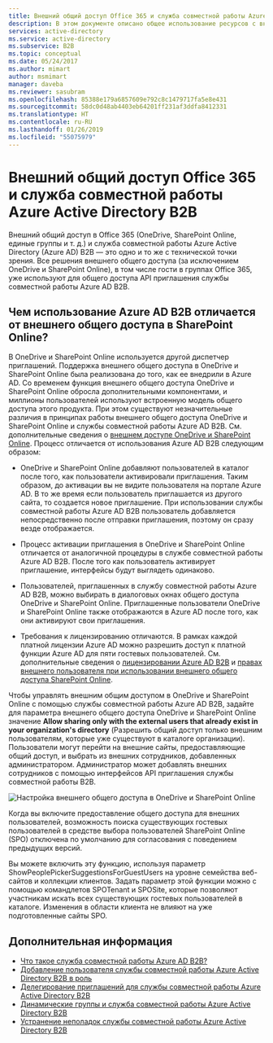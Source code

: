 ```yaml
---
title: Внешний общий доступ Office 365 и служба совместной работы Azure Active Directory B2B | Документация Майкрософт
description: В этом документе описано общее использование ресурсов с внешними партнерами с помощью Office 365 и службы совместной работы Azure Active Directory B2B.
services: active-directory
ms.service: active-directory
ms.subservice: B2B
ms.topic: conceptual
ms.date: 05/24/2017
ms.author: mimart
author: msmimart
manager: daveba
ms.reviewer: sasubram
ms.openlocfilehash: 85388e179a6857609e792c8c1479717fa5e8e431
ms.sourcegitcommit: 58dc0d48ab4403eb64201ff231af3ddfa8412331
ms.translationtype: HT
ms.contentlocale: ru-RU
ms.lasthandoff: 01/26/2019
ms.locfileid: "55075979"
---
```

# <a name="office-365-external-sharing-and-azure-active-directory-b2b-collaboration"></a>Внешний общий доступ Office 365 и служба совместной работы Azure Active Directory B2B

Внешний общий доступ в Office 365 (OneDrive, SharePoint Online, единые группы и т. д.) и служба совместной работы Azure Active Directory (Azure AD) B2B — это одно и то же с технической точки зрения. Все решения внешнего общего доступа (за исключением OneDrive и SharePoint Online), в том числе гости в группах Office 365, уже используют для общего доступа API приглашения службы совместной работы Azure AD B2B.

## <a name="how-does-azure-ad-b2b-differ-from-external-sharing-in-sharepoint-online"></a>Чем использование Azure AD B2B отличается от внешнего общего доступа в SharePoint Online?

В OneDrive и SharePoint Online используется другой диспетчер приглашений. Поддержка внешнего общего доступа в OneDrive и SharePoint Online была реализована до того, как ее внедрили в Azure AD. Со временем функция внешнего общего доступа OneDrive и SharePoint Online обросла дополнительными компонентами, и миллионы пользователей используют встроенную модель общего доступа этого продукта. При этом существуют незначительные различия в принципах работы внешнего общего доступа OneDrive и SharePoint Online и службы совместной работы Azure AD B2B. См. дополнительные сведения о [внешнем доступе OneDrive и SharePoint Online](https://docs.microsoft.com/sharepoint/external-sharing-overview). Процесс отличается от использования Azure AD B2B следующим образом:

- OneDrive и SharePoint Online добавляют пользователей в каталог после того, как пользователи активировали приглашения. Таким образом, до активации вы не видите пользователя на портале Azure AD. В то же время если пользователь приглашается из другого сайта, то создается новое приглашение. При использовании службы совместной работы Azure AD B2B пользователь добавляется непосредственно после отправки приглашения, поэтому он сразу везде отображается.

- Процесс активации приглашения в OneDrive и SharePoint Online отличается от аналогичной процедуры в службе совместной работы Azure AD B2B. После того как пользователь активирует приглашение, интерфейсы будут выглядеть одинаково.

- Пользователей, приглашенных в службу совместной работы Azure AD B2B, можно выбирать в диалоговых окнах общего доступа OneDrive и SharePoint Online. Приглашенные пользователи OneDrive и SharePoint Online также отображаются в Azure AD после того, как они активируют свои приглашения.

- Требования к лицензированию отличаются. В рамках каждой платной лицензии Azure AD можно разрешить доступ к платной функции Azure AD для пяти гостевых пользователей. См. дополнительные сведения о [лицензировании Azure AD B2B](https://docs.microsoft.com/azure/active-directory/b2b/licensing-guidance) и [правах внешнего пользователя при использовании внешнего общего доступа SharePoint Online](https://docs.microsoft.com/sharepoint/external-sharing-overview#what-is-an-external-user).

Чтобы управлять внешним общим доступом в OneDrive и SharePoint Online с помощью службы совместной работы Azure AD B2B, задайте для параметра внешнего общего доступа OneDrive и SharePoint Online значение **Allow sharing only with the external users that already exist in your organization's directory** (Разрешить общий доступ только внешним пользователям, которые уже существуют в каталоге организации). Пользователи могут перейти на внешние сайты, предоставляющие общий доступ, и выбрать из внешних сотрудников, добавленных администратором. Администратор может добавлять внешних сотрудников с помощью интерфейсов API приглашения службы совместной работы B2B.


![Настройка внешнего общего доступа в OneDrive и SharePoint Online](media/o365-external-user/odsp-sharing-setting.png)

Когда вы включите предоставление общего доступа для внешних пользователей, возможность поиска существующих гостевых пользователей в средстве выбора пользователей SharePoint Online (SPO) отключена по умолчанию для согласования с поведением предыдущих версий.

Вы можете включить эту функцию, используя параметр ShowPeoplePickerSuggestionsForGuestUsers на уровне семейства веб-сайтов и коллекции клиентов. Задать параметр этой функции можно с помощью командлетов SPOTenant и SPOSite, которые позволяют участникам искать всех существующих гостевых пользователей в каталоге. Изменения в области клиента не влияют на уже подготовленные сайты SPO.

## <a name="next-steps"></a>Дополнительная информация

* [Что такое служба совместной работы Azure AD B2B?](what-is-b2b.md)
* [Добавление пользователя службы совместной работы Azure Active Directory B2B в роль](add-guest-to-role.md)
* [Делегирование приглашений для службы совместной работы Azure Active Directory B2B](delegate-invitations.md)
* [Динамические группы и служба совместной работы Azure Active Directory B2B](use-dynamic-groups.md)
* [Устранение неполадок службы совместной работы Azure Active Directory B2B](troubleshoot.md)
